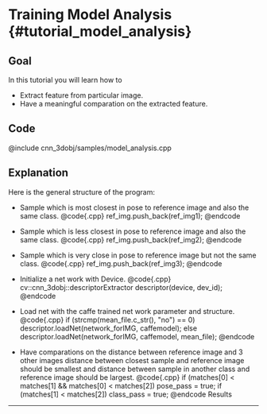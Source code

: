 Training Model Analysis {#tutorial_model_analysis}
=============

Goal
----

In this tutorial you will learn how to

-   Extract feature from particular image.
-   Have a meaningful comparation on the extracted feature.

Code
----

@include cnn_3dobj/samples/model_analysis.cpp

Explanation
-----------

Here is the general structure of the program:

-   Sample which is most closest in pose to reference image and also the same class.
    @code{.cpp}
    ref_img.push_back(ref_img1);
    @endcode

-   Sample which is less closest in pose to reference image and also the same class.
    @code{.cpp}
    ref_img.push_back(ref_img2);
    @endcode

-   Sample which is very close in pose to reference image but not the same class.
    @code{.cpp}
    ref_img.push_back(ref_img3);
    @endcode

-   Initialize a net work with Device.
    @code{.cpp}
    cv::cnn_3dobj::descriptorExtractor descriptor(device, dev_id);
    @endcode
-   Load net with the caffe trained net work parameter and structure.
    @code{.cpp}
    if (strcmp(mean_file.c_str(), "no") == 0)
        descriptor.loadNet(network_forIMG, caffemodel);
    else
        descriptor.loadNet(network_forIMG, caffemodel, mean_file);
    @endcode

-   Have comparations on the distance between reference image and 3 other images
    distance between closest sample and reference image should be smallest and
    distance between sample in another class and reference image should be largest.
    @code{.cpp}
    if (matches[0] < matches[1] && matches[0] < matches[2])
        pose_pass = true;
    if (matches[1] < matches[2])
        class_pass = true;
    @endcode
Results
-------
